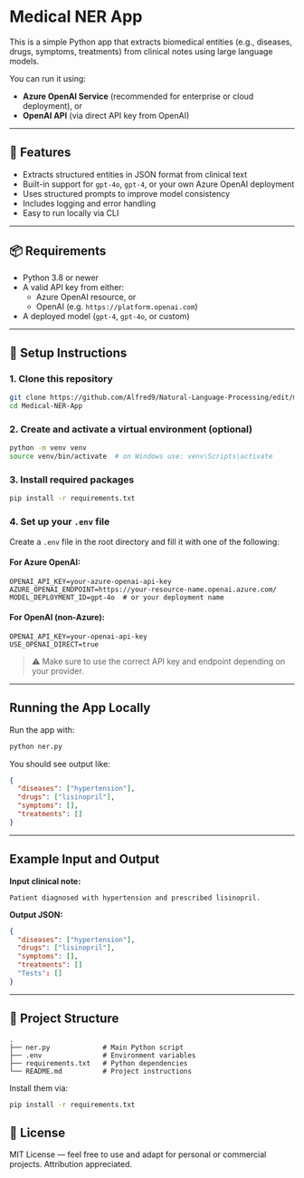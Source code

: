 #  Medical NER App

This is a simple Python app that extracts biomedical entities (e.g., diseases, drugs, symptoms, treatments) from clinical notes using large language models.

You can run it using:
- **Azure OpenAI Service** (recommended for enterprise or cloud deployment), or
- **OpenAI API** (via direct API key from OpenAI)

---

## 🔧 Features

- Extracts structured entities in JSON format from clinical text
- Built-in support for `gpt-4o`, `gpt-4`, or your own Azure OpenAI deployment
- Uses structured prompts to improve model consistency
- Includes logging and error handling
- Easy to run locally via CLI

---

## 📦 Requirements

- Python 3.8 or newer
- A valid API key from either:
  - Azure OpenAI resource, or
  - OpenAI (e.g. `https://platform.openai.com`)
- A deployed model (`gpt-4`, `gpt-4o`, or custom)

---

## 🔧 Setup Instructions

### 1. Clone this repository

```bash
git clone https://github.com/Alfred9/Natural-Language-Processing/edit/main/Medical-NER-App.git
cd Medical-NER-App
```

### 2. Create and activate a virtual environment (optional)

```bash
python -m venv venv
source venv/bin/activate  # on Windows use: venv\Scripts\activate
```

### 3. Install required packages

```bash
pip install -r requirements.txt
```

### 4. Set up your `.env` file

Create a `.env` file in the root directory and fill it with one of the following:

#### For **Azure OpenAI**:

```env
OPENAI_API_KEY=your-azure-openai-api-key
AZURE_OPENAI_ENDPOINT=https://your-resource-name.openai.azure.com/
MODEL_DEPLOYMENT_ID=gpt-4o  # or your deployment name
```

#### For **OpenAI** (non-Azure):

```env
OPENAI_API_KEY=your-openai-api-key
USE_OPENAI_DIRECT=true
```

> ⚠ Make sure to use the correct API key and endpoint depending on your provider.

---

##  Running the App Locally

Run the app with:

```bash
python ner.py
```

You should see output like:

```json
{
  "diseases": ["hypertension"],
  "drugs": ["lisinopril"],
  "symptoms": [],
  "treatments": []
}
```

---

##  Example Input and Output

**Input clinical note:**
```
Patient diagnosed with hypertension and prescribed lisinopril.
```

**Output JSON:**
```json
{
  "diseases": ["hypertension"],
  "drugs": ["lisinopril"],
  "symptoms": [],
  "treatments": []
  "Tests": []
}
```

---

## 📂 Project Structure

```
.
├── ner.py             # Main Python script
├── .env               # Environment variables 
├── requirements.txt   # Python dependencies
└── README.md          # Project instructions
```

Install them via:

```bash
pip install -r requirements.txt
```
## 📄 License

MIT License — feel free to use and adapt for personal or commercial projects. Attribution appreciated.
